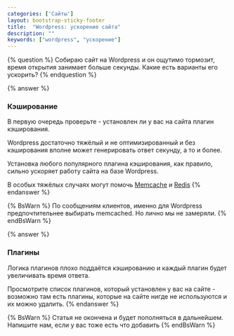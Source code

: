 ```yaml
---
categories: ['Сайты']
layout: bootstrap-sticky-footer
title:  "Wordpress: ускорение сайта"
description: ""
keywords: ["wordpress", "ускорение"]
---
```


{% question %}
Собираю сайт на Wordpress и он ощутимо тормозит, время открытия занимает больше секунды. Какие есть варианты его ускорить?
{% endquestion %}

{% answer %}
### Кэширование

В первую очередь  проверьте - установлен ли у вас на сайта плагин кэширования. 

Wordpress достаточно тяжёлый и не оптимизированный и без кэширования вполне может генерировать ответ секунду, а то и более.

Установка любого популярного плагина кэширования, как правило, сильно ускоряет работу сайта на базе Wordpress.

В особых тяжёлых случаях могут помочь [Memcache](https://beget.com/ru/articles/memcached) и [Redis](https://beget.com/ru/articles/redis)
{% endanswer %}

{% BsWarn %}
По сообщениям клиентов, именно для Wordpress предпочтительнее выбирать memcached. Но лично мы не замеряли.
{% endBsWarn %}

{% answer %}
### Плагины

Логика плагинов плохо поддаётся кэшированию и каждый плагин будет увеличивать время ответа. 

Просмотрите список плагинов, который установлен у вас на сайте - возможно там есть плагины, которые на сайте нигде не используются и их можно удалить.
{% endanswer %}

{% BsWarn %}
Статья не окончена и будет пополняться в дальнейшем. Напишите нам, если у вас тоже есть что добавить
{% endBsWarn %}
